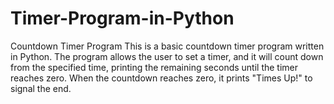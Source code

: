 # Timer-Program-in-Python
Countdown Timer Program This is a basic countdown timer program written in Python. The program allows the user to set a timer, and it will count down from the specified time, printing the remaining seconds until the timer reaches zero. When the countdown reaches zero, it prints "Times Up!" to signal the end.
